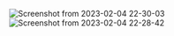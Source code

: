 ![Screenshot from 2023-02-04 22-30-03](https://user-images.githubusercontent.com/91268003/216787412-066d5484-edb9-4a70-97be-3cfc2bfc605c.png)
![Screenshot from 2023-02-04 22-28-42](https://user-images.githubusercontent.com/91268003/216787431-e9b563e6-d709-48f6-b875-b9ac07544774.png)
